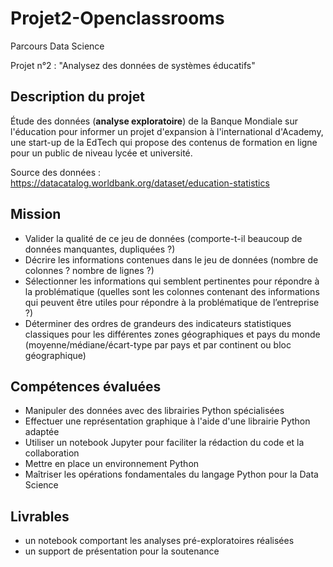 # Projet2-Openclassrooms
Parcours Data Science

Projet n°2 : "Analysez des données de systèmes éducatifs"

## Description du projet 
Étude des données (**analyse exploratoire**) de la Banque Mondiale sur l'éducation pour informer un projet d'expansion à l'international d'Academy, une start-up de la EdTech qui propose des contenus de formation en ligne pour un public de niveau lycée et université.

Source des données : https://datacatalog.worldbank.org/dataset/education-statistics

## Mission
* Valider la qualité de ce jeu de données (comporte-t-il beaucoup de données manquantes, dupliquées ?)
* Décrire les informations contenues dans le jeu de données (nombre de colonnes ? nombre de lignes ?)
* Sélectionner les informations qui semblent pertinentes pour répondre à la problématique (quelles sont les colonnes contenant des informations qui peuvent être utiles pour répondre à la problématique de l’entreprise ?)
* Déterminer des ordres de grandeurs des indicateurs statistiques classiques pour les différentes zones géographiques et pays du monde (moyenne/médiane/écart-type par pays et par continent ou bloc géographique)

## Compétences évaluées
* Manipuler des données avec des librairies Python spécialisées
* Effectuer une représentation graphique à l'aide d'une librairie Python adaptée
* Utiliser un notebook Jupyter pour faciliter la rédaction du code et la collaboration
* Mettre en place un environnement Python
* Maîtriser les opérations fondamentales du langage Python pour la Data Science

## Livrables
* un notebook comportant les analyses pré-exploratoires réalisées 
* un support de présentation pour la soutenance
